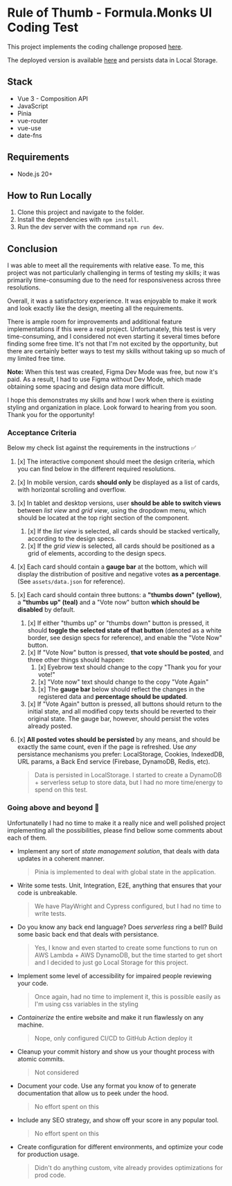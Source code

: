 # Rule of Thumb - Formula.Monks UI Coding Test

This project implements the coding challenge proposed [here](https://github.com/zemoga/ui-test).

The deployed version is available [here](https://micheldpcarlos.github.io/ui-test/) and persists data in Local Storage.

## Stack

- Vue 3 - Composition API
- JavaScript
- Pinia
- vue-router
- vue-use
- date-fns

## Requirements

- Node.js 20+

## How to Run Locally

1.  Clone this project and navigate to the folder.
2.  Install the dependencies with `npm install`.
3.  Run the dev server with the command `npm run dev`.

## Conclusion

I was able to meet all the requirements with relative ease. To me, this project was not particularly challenging in terms of testing my skills; it was primarily time-consuming due to the need for responsiveness across three resolutions.

Overall, it was a satisfactory experience. It was enjoyable to make it work and look exactly like the design, meeting all the requirements.

There is ample room for improvements and additional feature implementations if this were a real project. Unfortunately, this test is very time-consuming, and I considered not even starting it several times before finding some free time. It's not that I'm not excited by the opportunity, but there are certainly better ways to test my skills without taking up so much of my limited free time.

**Note:** When this test was created, Figma Dev Mode was free, but now it's paid. As a result, I had to use Figma without Dev Mode, which made obtaining some spacing and design data more difficult.

I hope this demonstrates my skills and how I work when there is existing styling and organization in place.
Look forward to hearing from you soon.
Thank you for the opportunity!

### Acceptance Criteria

Below my check list against the requirements in the instructions ✅

1. [x] The interactive component should meet the design criteria, which you can find below in the different required resolutions.

2. [x] In mobile version, cards **should only** be displayed as a list of cards, with horizontal scrolling and overflow.

3. [x] In tablet and desktop versions, user **should be able to switch views** between _list view_ and _grid view_, using the dropdown menu, which should be located at the top right section of the component.

   1. [x] If the _list view_ is selected, all cards should be stacked vertically, according to the design specs.
   2. [x] If the _grid view_ is selected, all cards should be positioned as a grid of elements, according to the design specs.

4. [x] Each card should contain a **gauge bar** at the bottom, which will display the distribution of positive and negative votes **as a percentage**. (See `assets/data.json` for reference).

5. [x] Each card should contain three buttons: a **"thumbs down" (yellow)**, a **"thumbs up" (teal)** and a "Vote now" button **which should be disabled** by default.

   1. [x] If either "thumbs up" or "thumbs down" button is pressed, it should **toggle the selected state of that button** (denoted as a white border, see design specs for reference), and enable the "Vote Now" button.
   2. [x] If "Vote Now" button is pressed, **that vote should be posted**, and three other things should happen:
      1. [x] Eyebrow text should change to the copy "Thank you for your vote!"
      2. [x] "Vote now" text should change to the copy "Vote Again"
      3. [x] The **gauge bar** below should reflect the changes in the registered data and **percentage should be updated**.
   3. [x] If "Vote Again" button is pressed, all buttons should return to the initial state, and all modified copy texts should be reverted to their original state. The gauge bar, however, should persist the votes already posted.

6. [x] **All posted votes should be persisted** by any means, and should be exactly the same count, even if the page is refreshed. Use _any_ persistance mechanisms you prefer: LocalStorage, Cookies, IndexedDB, URL params, a Back End service (Firebase, DynamoDB, Redis, etc).
   > Data is persisted in LocalStorage. I started to create a DynamoDB + serverless setup to store data, but I had no more time/energy to spend on this test.

### Going above and beyond 🚀

Unfortunatelly I had no time to make it a really nice and well polished project implementing all the possibilities, please find bellow some comments about each of them.

- Implement any sort of _state management solution_, that deals with data updates in a coherent manner.

  > Pinia is implemented to deal with global state in the application.

- Write some tests. Unit, Integration, E2E, anything that ensures that your code is unbreakable.

  > We have PlayWright and Cypress configured, but I had no time to write tests.

- Do you know any back end language? Does _serverless_ ring a bell? Build some basic back end that deals with persistance.
  > Yes, I know and even started to create some functions to run on AWS Lambda + AWS DynamoDB, but the time started to get short and I decided to just go Local Storage for this project.
- Implement some level of accessibility for impaired people reviewing your code.
  > Once again, had no time to implement it, this is possible easily as I'm using css variables in the styling
- _Containerize_ the entire website and make it run flawlessly on any machine.
  > Nope, only configured CI/CD to GitHub Action deploy it
- Cleanup your commit history and show us your thought process with atomic commits.
  > Not considered
- Document your code. Use any format you know of to generate documentation that allow us to peek under the hood.
  > No effort spent on this
- Include any SEO strategy, and show off your score in any popular tool.

  > No effort spent on this

- Create configuration for different environments, and optimize your code for production usage.
  > Didn't do anything custom, vite already provides optimizations for prod code.
